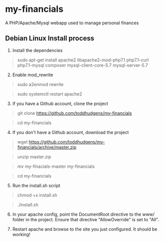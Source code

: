 # my-financials
A PHP/Apache/Mysql webapp used to manage personal finances

## Debian Linux Install process

1. Install the dependencies
  > sudo apt-get install apache2 libapache2-mod-php7.1 php7.1-curl php7.1-mysql composer mysql-client-core-5.7 mysql-server-5.7

2. Enable mod_rewrite
  > sudo a2enmod rewrite
  
  > sudo systemctl restart apache2

3. If you have a Github account, clone the project
  > git clone https://github.com/toddhudgens/my-financials
  
  > cd my-financials

4. If you don't have a Github account, download the project
  > wget https://github.com/toddhudgens/my-financials/archive/master.zip
  
  > unzip master.zip
  
  > mv my-finacials-master my-financials
  
  > cd my-financials
  
5. Run the install.sh script
  > chmod +x install.sh
  
  > ./install.sh

6. In your apache config, point the DocumentRoot directive to the www/ folder in the project. Ensure that directive "AllowOverride" is set to "All". 

7. Restart apache and browse to the site you just configured. It should be working!
